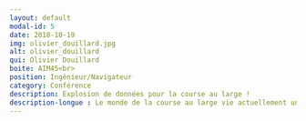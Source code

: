 ```yaml
---
layout: default
modal-id: 5
date: 2018-10-19
img: olivier_douillard.jpg
alt: olivier_douillard
qui: Olivier Douillard
boite: AIM45<br>
position: Ingénieur/Navigateur
category: Conférence
description: Explosion de données pour la course au large !
description-longue : Le monde de la course au large vie actuellement un saut technologique proche de la mutation. Une nouvelle équation, faire voler les bateaux, traiter l’arrivée de la fibre optique à bord, explorer une autre dimension avec l’arrivée des Ultimes ! De nouvelles questions se posent, le volume des données explose. Comment rendre ces informations intelligibles pour accompagner cette transformation ?
---
```


